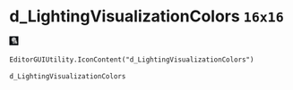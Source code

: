 # d_LightingVisualizationColors `16x16`
<img src="/img/d_LightingVisualizationColors.png" width=16 height=16>

``` CSharp
EditorGUIUtility.IconContent("d_LightingVisualizationColors")
```
```
d_LightingVisualizationColors
```
